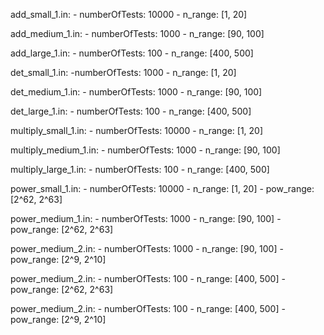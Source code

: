 add_small_1.in:
    - numberOfTests: 10000
    - n_range: [1, 20]

add_medium_1.in:
    - numberOfTests: 1000
    - n_range: [90, 100]

add_large_1.in:
    - numberOfTests: 100
    - n_range: [400, 500]

det_small_1.in:
    -numberOfTests: 1000
    - n_range: [1, 20]

det_medium_1.in:
    - numberOfTests: 1000
    - n_range: [90, 100]

det_large_1.in:
    - numberOfTests: 100
    - n_range: [400, 500]

multiply_small_1.in:
    - numberOfTests: 10000
    - n_range: [1, 20]

multiply_medium_1.in:
    - numberOfTests: 1000
    - n_range: [90, 100]

multiply_large_1.in:
    - numberOfTests: 100
    - n_range: [400, 500]

power_small_1.in:
    - numberOfTests: 10000
    - n_range: [1, 20]
    - pow_range: [2^62, 2^63]

power_medium_1.in:
    - numberOfTests: 1000
    - n_range: [90, 100]
    - pow_range: [2^62, 2^63]

power_medium_2.in:
    - numberOfTests: 1000
    - n_range: [90, 100]
    - pow_range: [2^9, 2^10]

power_medium_2.in:
    - numberOfTests: 100
    - n_range: [400, 500]
    - pow_range: [2^62, 2^63]

power_medium_2.in:
    - numberOfTests: 100
    - n_range: [400, 500]
    - pow_range: [2^9, 2^10]